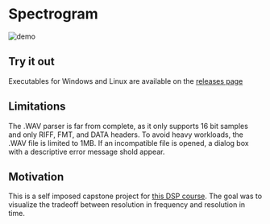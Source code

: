 # Spectrogram

![demo](demo.gif)

## Try it out

Executables for Windows and Linux are available on the [releases page](https://github.com/JoshuaPostel/spectrogram/releases)

## Limitations

The .WAV parser is far from complete, as it only supports 16 bit samples and only RIFF, FMT, and DATA headers.  To avoid heavy workloads, the .WAV file is limited to 1MB.  If an incompatible file is opened, a dialog box with a descriptive error message shold appear.

## Motivation

This is a self imposed capstone project for [this DSP course](https://www.coursera.org/learn/dsp1).  The goal was to visualize the tradeoff between resolution in frequency and resolution in time.
